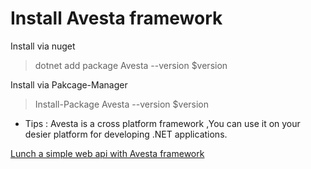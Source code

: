 # Install Avesta framework
Install via nuget
> dotnet add package Avesta --version $version

Install via Pakcage-Manager
> Install-Package Avesta --version $version


* Tips : Avesta is a cross platform framework ,You can use it on your desier platform for developing .NET applications.


 [Lunch a simple web api with Avesta framework](./doc/QuickStartOnWebApi/QuickStartOnWebApi.md)
